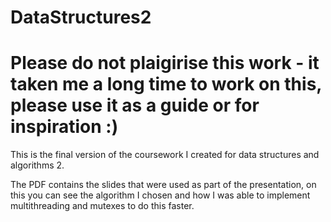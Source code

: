 # DataStructures2

# Please do not plaigirise this work - it taken me a long time to work on this, please use it as a guide or for inspiration :) 

This is the final version of the coursework I created for data structures and algorithms 2.

The PDF contains the slides that were used as part of the presentation, on this you can see the algorithm I chosen and how I was able to implement multithreading and mutexes to do this faster.
